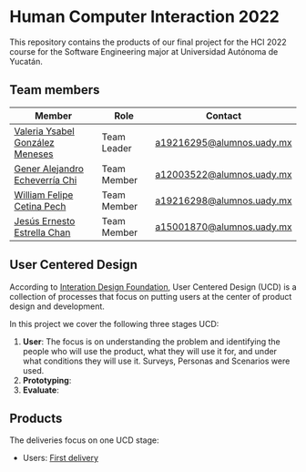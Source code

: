 # Human Computer Interaction 2022
This repository contains the products of our final project for the HCI 2022 course for the Software Engineering major at Universidad Autónoma de Yucatán.

## Team members
<table>
  <thead>
    <tr>
      <th>Member</th>
      <th>Role</th>
      <th>Contact</th>
    </tr>
  </thead>
  <tbody>
    <tr>
      <td><a href="https://github.com/valeegms">Valeria Ysabel González Meneses</a></td>
      <td>Team Leader</td>
      <td><a href="mailto:a19216295@alumnos.uady.mx">a19216295@alumnos.uady.mx</a></td>
    </tr>
    <tr>
      <td><a href="https://github.com/GenerEcheverria">Gener Alejandro Echeverría Chi</a></td>
      <td>Team Member</td>
      <td><a href="mailto:a12003522@alumnos.uady.mx">a12003522@alumnos.uady.mx</a></td>
    </tr>
    <tr>
      <td><a href="https://github.com/WillisCorp">William Felipe Cetina Pech</a></td>
      <td>Team Member</td>
      <td><a href="mailto:a19216298@alumnos.uady.mx">a19216298@alumnos.uady.mx</a></td>
    </tr>
     <tr>
      <td><a href="https://github.com/Jesusflosd">Jesús Ernesto Estrella Chan</a></td>
      <td>Team Member</td>
       <td><a href="mailto:a15001870@alumnos.uady.mx">a15001870@alumnos.uady.mx</a></td>
    </tr>     
  </tbody>
  </table>


## User Centered Design
According to [Interation Design Foundation](https://www.interaction-design.org/literature/topics/user-centered-design#:~:text=User%2Dcentered%20design%20(UCD),and%20accessible%20products%20for%20them), User Centered Design (UCD) is a collection of processes that focus on putting users at the center of product design and development.

In this project we cover the following three stages UCD:

1. **User**: The focus is on understanding the problem and identifying the people who will use the product, what they will use it for, and under what conditions they will use it. Surveys, Personas and Scenarios were used.
2. **Prototyping**:
3. **Evaluate**: 

## Products
The deliveries focus on one UCD stage:

- Users: [First delivery](Deliveries/Delivery1.md)

